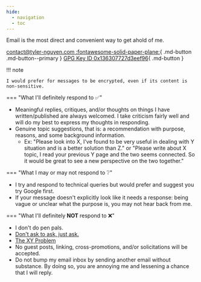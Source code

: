```yaml
---
hide:
  - navigation
  - toc
---
```


Email is the most direct and convenient way to get ahold of me.

[contact@tyler-nguyen.com :fontawesome-solid-paper-plane:](mailto:contact@tyler-nguyen.com){ .md-button .md-button--primary }
[GPG Key ID 0x136307727d3eef96](https://keys.openpgp.org/vks/v1/by-fingerprint/B4D2B2DB8E304D0366BFE3FF136307727D3EEF96){ .md-button }

!!! note

    I would prefer for messages to be encrypted, even if its content is non-sensitive.

=== "What I'll definitely respond to ✅"

  - Meaningful replies, critiques, and/or thoughts on things I have written/published are always welcomed. I take criticism fairly well and will do my best to express my thoughts in responding.
  - Genuine topic suggestions, that is: a recommendation with purpose, reasons, and some background information. 
    - Ex: "Please look into X, I've found to be very useful in dealing with Y situation and is a better solution than Z." or "Please write about X topic, I read your previous Y page and the two seems connected. So it would be great to see a new perspective on the two together."

=== "What I may or may not respond to ❔"

  - I try and respond to technical queries but would prefer and suggest you try Google first.
  - If your message doesn't explicitly look like it needs a response: being vague or unclear what the purpose is, you may not hear back from me.

=== "What I'll definitely **NOT** respond to ❌"

  - I don't do pen pals.
  - [Don't ask to ask, just ask.](https://dontasktoask.com/)
  - [The XY Problem](https://xyproblem.info/)
  - No guest posts, linking, cross-promotions, and/or solicitations will be accepted.
  - Do not bump my email inbox by sending another email without substance. By doing so, you are annoying me and lessening a chance that I will reply.